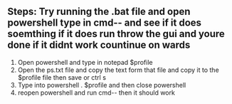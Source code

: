 Steps:
Try running the .bat file and open powershell type in cmd-- and see if it does soemthing if it does run throw the gui and youre done if it didnt work countinue on wards
------------------------------------------------------------------------------------------------------------------------------------------------------------------------
1. Open powershell and type in notepad $profile
2. Open the ps.txt file and copy the text form that file and copy it to the $profile file then save or ctrl s
3. Type into powershell . $profile and then close powershell
4. reopen powershell and run cmd-- then it should work

